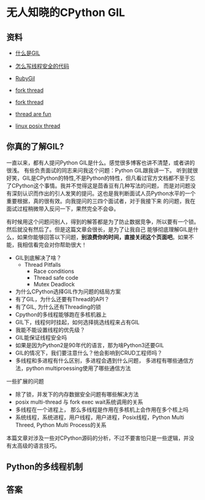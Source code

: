 # 无人知晓的CPython GIL

## 资料
- [什么是GIL](https://realpython.com/python-gil/)
- [怎么写线程安全的代码](https://opensource.com/article/17/4/grok-gil)
- [RubyGil](https://ruby-china.org/topics/28415)

- [fork thread](https://unix.stackexchange.com/questions/364660/are-threads-implemented-as-processes-on-linux)
- [fork thread](https://unix.stackexchange.com/questions/364660/are-threads-implemented-as-processes-on-linux)
- [thread are fun](https://www.ibm.com/developerworks/library/l-posix1/index.html)
- [linux posix thread](https://www.cs.utexas.edu/~witchel/372/lectures/POSIX_Linux_Threading.pdf)

## 你真的了解GIL?
一直以来，都有人提问Python GIL是什么。感觉很多博客也讲不清楚，或者讲的很浅。
有些负责面试的同志来问我这个问题：Python GIL跟我讲一下。
听到就很好笑，GIL是CPython的特性,不是Python的特性，但凡看过官方文档都不至于忘了CPython这个事情。我并不觉得这是茴香豆有几种写法的问题，
而是对问题没有深刻认识而作出的引人发笑的提问。这也是我判断面试人员Python水平的一个重要根据，真的很有效。向我提问的三四个面试者，对于我接下来
的问题，我在面试过程稍微带入反问一下，果然完全不会:smile:。


有时候用这个问题问别人，得到的解答都是为了防止数据竞争，所以要有一个锁。然后就没有然后了。但是这篇文章会很长，是为了让我自己
能够彻底理解GIL是什么，如果你能够回答以下问题，**别浪费你的时间，直接关闭这个页面吧**。如果不能，我相信看完会对你帮助很大！
- GIL到底解决了啥？
    - Thread Pitfalls
        - Race conditions
        - Thread safe code
        - Mutex Deadlock
- 为什么CPython选择GIL作为问题的结局方案
- 有了GIL，为什么还要有Thread的API？
- 有了GIL, 为什么还有Threading的锁
- Cpython的多线程能够跑在多核机器上
- GIL下，线程何时挂起，如何选择挑选线程来占有GIL
- 我能不能设置线程的优先级？
- GIL能保证线程安全吗
- 如果是因为Python2是90年代的语言，那为啥Python3还要GIL
- GIL的情况下，我们要注意什么？他会影响到CRUD工程师吗？
- 多线程和多进程有什么区别，多进程会遇到什么问题， 多进程有哪些通信方法，python multiproessing使用了哪些通信方法

一些扩展的问题
- 除了锁，并发下的内存数据安全问题有哪些解决方法
- posix multi-thread 与 fork exec wait系统调用的关系
- 多线程在一个进程上， 那么多线程是作用在多核机上会作用在多个核上吗
- 系统线程，系统进程，用户线程，用户进程，Posix线程，Python Multi Threed, Python Multi Process的关系

本篇文章对涉及一些对CPython源码的分析，不过不要害怕只是一些逻辑，并没有太高级的语言技巧。

## Python的多线程机制



## 答案

